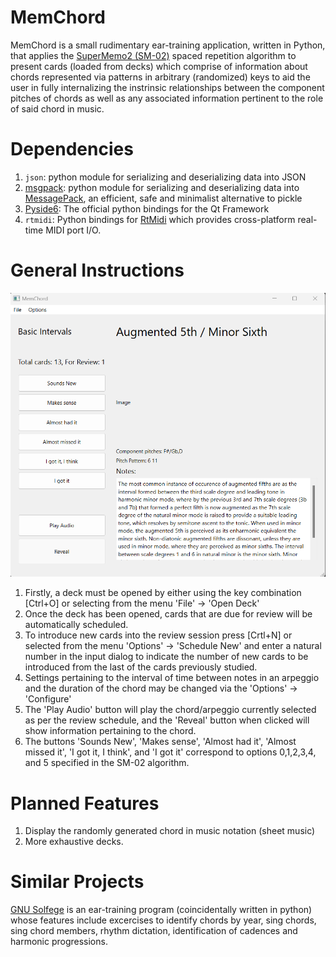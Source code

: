 # MemChord
MemChord is a small rudimentary ear-training application, written in Python, that applies the [SuperMemo2 (SM-02)](https://en.wikipedia.org/wiki/SuperMemo#Description_of_SM-2_algorithm) spaced repetition algorithm to present cards (loaded from decks) which comprise of information about chords represented via patterns in arbitrary (randomized) keys to aid the user in fully internalizing the instrinsic relationships between the component pitches of chords as well as any associated information pertinent to the role of said chord in music.

# Dependencies
1. `json`: python module for serializing and deserializing data into JSON
2. [msgpack](https://github.com/msgpack/msgpack-python): python module for serializing and deserializing data into [MessagePack](https://github.com/msgpack/msgpack), an efficient, safe and minimalist alternative to pickle
3. [Pyside6](https://doc.qt.io/qtforpython-6/): The official python bindings for the Qt Framework
3. `rtmidi`: Python bindings for [RtMidi](https://github.com/thestk/rtmidi) which provides cross-platform real-time MIDI port I/O.

# General Instructions
![Basic Layout](_qt_ui/test_screen.png)
1. Firstly, a deck must be opened by either using the key combination [Ctrl+O] or selecting from the menu 'File' -> 'Open Deck'
2. Once the deck has been opened, cards that are due for review will be automatically scheduled.
3. To introduce new cards into the review session press [Crtl+N] or selected from the menu 'Options' -> 'Schedule New' and enter a natural number in the input dialog to indicate the number of new cards to be introduced from the last of the cards previously studied.
4. Settings pertaining to the interval of time between notes in an arpeggio and the duration of the chord may be changed via the 'Options' -> 'Configure'
5. The 'Play Audio' button will play the chord/arpeggio currently selected as per the review schedule, and the 'Reveal' button when clicked will show information pertaining to the chord.
6. The buttons 'Sounds New', 'Makes sense', 'Almost had it', 'Almost missed it', 'I got it, I think', and 'I got it' correspond to options 0,1,2,3,4, and 5 specified in the SM-02 algorithm.

# Planned Features
1. Display the randomly generated chord in music notation (sheet music)
2. More exhaustive decks.

# Similar Projects
[GNU Solfege](https://www.gnu.org/software/solfege/solfege.html) is an ear-training program (coincidentally written in python) whose features include excercises to identify chords by year, sing chords, sing chord members, rhythm dictation, identification of cadences and harmonic progressions.